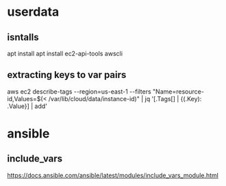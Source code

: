 # userdata
## isntalls
apt install apt install ec2-api-tools awscli

## extracting keys to var pairs
aws ec2 describe-tags --region=us-east-1 --filters "Name=resource-id,Values=$(< /var/lib/cloud/data/instance-id)" | jq '[.Tags[] | {(.Key): .Value}] | add'

# ansible
## include_vars
https://docs.ansible.com/ansible/latest/modules/include_vars_module.html
